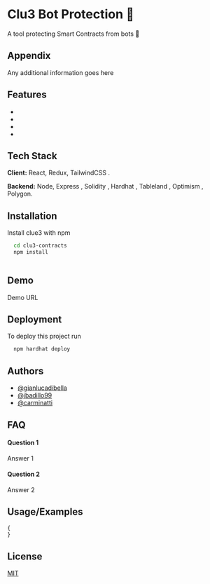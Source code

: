 
# Clu3 Bot Protection 🤖

A tool protecting Smart Contracts from bots 🤖

## Appendix

Any additional information goes here


## Features

- 
- 
- 
- 


## Tech Stack

**Client:** React, Redux, TailwindCSS .

**Backend:** Node, Express , Solidity , Hardhat , Tableland , Optimism , Polygon.


## Installation

Install clue3 with npm

```bash
  cd clu3-contracts
  npm install 
  
```
    
## Demo

Demo URL


## Deployment

To deploy this project run

```bash
  npm hardhat deploy
```


## Authors

- [@gianlucadibella](https://www.github.com/gianlucadibella)
- [@jbadillo99](https://www.github.com/jbadillo99)
- [@carminatti](https://www.github.com/carminatti)


## FAQ

#### Question 1

Answer 1

#### Question 2

Answer 2


## Usage/Examples

```javascript
{
}
```


## License

[MIT](https://choosealicense.com/licenses/mit/)

